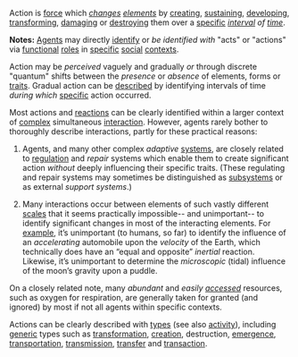 Action is [force](https://github.com/gcassel/Modular-Organization-Terminology/blob/master/terms/force.md) which *[changes](https://github.com/gcassel/Modular-Organization-Terminology/blob/master/terms/change.md) [elements](https://github.com/gcassel/Modular-Organization-Terminology/blob/master/terms/element.md)* by [creating](https://github.com/gcassel/Modular-Organization-Terminology/blob/master/terms/create.md), [sustaining](https://github.com/gcassel/Modular-Organization-Terminology/blob/master/terms/sustain.md), [developing](https://github.com/gcassel/Modular-Organization-Terminology/blob/master/terms/develop.md), [transforming](https://github.com/gcassel/Modular-Organization-Terminology/blob/master/terms/transform.md), [damaging](https://github.com/gcassel/Modular-Organization-Terminology/blob/master/terms/damage.md) or [destroying](https://github.com/gcassel/Modular-Organization-Terminology/blob/master/terms/destroy.md) them over a [specific](https://github.com/gcassel/Modular-Organization-Terminology/blob/master/terms/specific.md) *[interval](https://github.com/gcassel/Modular-Organization-Terminology/blob/master/terms/interval.md) of [time](https://github.com/gcassel/Modular-Organization-Terminology/blob/master/terms/time.md)*.

**Notes:**  [Agents](https://github.com/gcassel/Modular-Organization-Terminology/blob/master/terms/agent.md) may directly [identify](https://github.com/gcassel/Modular-Organization-Terminology/blob/master/terms/identify.md) or *be identified with* "acts" or "actions" via [functional](https://github.com/gcassel/Modular-Organization-Terminology/blob/master/terms/function.md) [roles](https://github.com/gcassel/Modular-Organization-Terminology/blob/master/terms/role.md) in [specific](https://github.com/gcassel/Modular-Organization-Terminology/blob/master/terms/specific.md) [social](https://github.com/gcassel/Modular-Organization-Terminology/blob/master/terms/social.md) [contexts](https://github.com/gcassel/Modular-Organization-Terminology/blob/master/terms/context.md).

Action may be *perceived* vaguely and gradually *or* through discrete "quantum" shifts between the *presence* or *absence* of elements, forms or [traits](https://github.com/gcassel/Modular-Organization-Terminology/blob/master/terms/trait.md).  Gradual action can be [described](https://github.com/gcassel/Modular-Organization-Terminology/blob/master/terms/describe.md) by identifying intervals of time *during which* [specific](https://github.com/gcassel/Modular-Organization-Terminology/blob/master/terms/specific.md) action occurred. 

Most actions and [reactions](https://github.com/gcassel/Modular-Organization-Terminology/blob/master/terms/reaction.md) can be clearly identified within a larger context of [complex](https://github.com/gcassel/Modular-Organization-Terminology/blob/master/terms/complex.md) simultaneous [interaction](https://github.com/gcassel/Modular-Organization-Terminology/blob/master/terms/interaction.md).  However, agents rarely bother to thoroughly describe interactions, partly for these practical reasons:  

1. Agents, and many other complex *adaptive* [systems](https://github.com/gcassel/Modular-Organization-Terminology/blob/master/terms/system.md), are closely related to [regulation](https://github.com/gcassel/Modular-Organization-Terminology/blob/master/terms/regulate.md) and *repair* systems which enable them to create significant action *without* deeply influencing their specific traits.  (These regulating and repair systems may sometimes be distinguished as [subsystems](https://github.com/gcassel/Modular-Organization-Terminology/blob/master/terms/subsystem.md) or as external *support systems*.)

2. Many interactions occur between elements of such vastly different [scales](https://github.com/gcassel/Modular-Organization-Terminology/blob/master/terms/scale.md) that it seems practically impossible-- and unimportant-- to identify significant changes in most of the interacting elements.  For [example](https://github.com/gcassel/Modular-Organization-Terminology/blob/master/terms/example.md), it’s unimportant (to humans, so far) to identify the influence of an *accelerating* automobile upon the *velocity* of the Earth, which technically does have an “equal and opposite” *inertial* reaction.  Likewise, it’s unimportant to determine the  *microscopic* (tidal) influence of the moon’s gravity upon a puddle.  

On a closely related note, many *abundant* and *easily [accessed](https://github.com/gcassel/Modular-Organization-Terminology/blob/master/terms/access.md)* resources, such as oxygen for respiration, are generally taken for granted (and ignored) by most if not all agents within specific contexts.

Actions can be clearly described with [types](https://github.com/gcassel/Modular-Organization-Terminology/blob/master/terms/type.md) (see also [activity](https://github.com/gcassel/Modular-Organization-Terminology/blob/master/terms/activity.md)), including [generic](https://github.com/gcassel/Modular-Organization-Terminology/blob/master/terms/generic.md) types such as [transformation](https://github.com/gcassel/Modular-Organization-Terminology/blob/master/terms/transform.md), [creation](https://github.com/gcassel/Modular-Organization-Terminology/blob/master/terms/creation.md), destruction, [emergence](https://github.com/gcassel/Modular-Organization-Terminology/blob/master/terms/emergence.md), [transportation](https://github.com/gcassel/Modular-Organization-Terminology/blob/master/terms/transport.md), [transmission](https://github.com/gcassel/Modular-Organization-Terminology/blob/master/terms/transmit.md), [transfer](https://github.com/gcassel/Modular-Organization-Terminology/blob/master/terms/transfer.md) and [transaction](https://github.com/gcassel/Modular-Organization-Terminology/blob/master/terms/transaction.md). 
